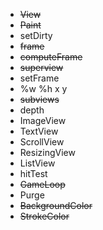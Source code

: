 * ~~View~~
* ~~Paint~~
* setDirty
* ~~frame~~
* ~~computeFrame~~
* ~~superview~~
* setFrame
* %w %h x y
* ~~subviews~~
* depth
* ImageView
* TextView
* ScrollView
* ResizingView
* ListView
* hitTest
* ~~GameLoop~~
* Purge
* ~~BackgroundColor~~
* ~~StrokeColor~~